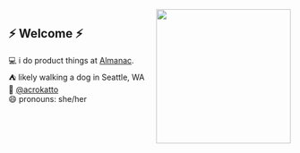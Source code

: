 
<img align="right" width="240" src="https://github.com/acrokat/acrokat/assets/16325997/0d04e3f6-1505-49e1-9428-0e9d9307628f">

## ⚡ Welcome ⚡

💻  i do product things at [Almanac](https://almanac.io).  
⛺  likely walking a dog in Seattle, WA  
🐥  [@acrokatto](https://twitter.com/acrokatto)    
😄  pronouns: she/her  

